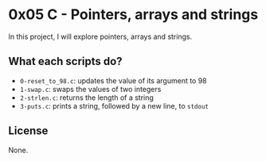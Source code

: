 # 0x05 C - Pointers, arrays and strings

In this project, I will explore pointers, arrays and strings.

## What each scripts do?

* `0-reset_to_98.c`: updates the value of its argument to 98
* `1-swap.c`: swaps the values of two integers
* `2-strlen.c`: returns the length of a string
* `3-puts.c`: prints a string, followed by a new line, to `stdout`

## License

None.
